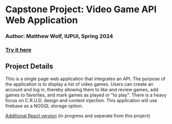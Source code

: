 # Capstone Project: Video Game API Web Application

### Author: Matthew Wolf, IUPUI, Spring 2024

### [Try it here](https://wolfmatt233.github.io/GameAPI/dist/)

## Project Details

This is a single page web application that integrates an API. The purpose of the application is to display a list of video games. Users can create an account and log in, thereby allowing them to like and review games, add games to favorites, and mark games as played or "to play". There is a heavy focus on C.R.U.D. design and content injection. This application will use firebase as a NOSQL storage option.

[Additional React version](https://github.com/wolfmatt233/GameAPIReact)
(in progress and separate from this project)
